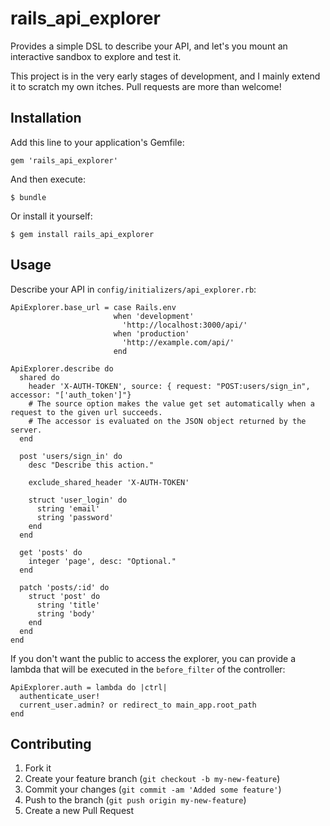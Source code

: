 # rails_api_explorer

Provides a simple DSL to describe your API, and let's you mount an interactive sandbox to explore and test it.

This project is in the very early stages of development, and I mainly extend it to scratch my own itches.
Pull requests are more than welcome!

## Installation

Add this line to your application's Gemfile:

    gem 'rails_api_explorer'

And then execute:

    $ bundle

Or install it yourself:

    $ gem install rails_api_explorer

## Usage

Describe your API in `config/initializers/api_explorer.rb`:

    ApiExplorer.base_url = case Rails.env
                           when 'development'
                             'http://localhost:3000/api/'
                           when 'production'
                             'http://example.com/api/'
                           end

    ApiExplorer.describe do
      shared do
        header 'X-AUTH-TOKEN', source: { request: "POST:users/sign_in", accessor: "['auth_token']"}
        # The source option makes the value get set automatically when a request to the given url succeeds.
        # The accessor is evaluated on the JSON object returned by the server.
      end

      post 'users/sign_in' do
        desc "Describe this action."

        exclude_shared_header 'X-AUTH-TOKEN'

        struct 'user_login' do
          string 'email'
          string 'password'
        end
      end

      get 'posts' do
        integer 'page', desc: "Optional."
      end

      patch 'posts/:id' do
        struct 'post' do
          string 'title'
          string 'body'
        end
      end
    end

If you don't want the public to access the explorer, you can provide a lambda that will be executed in the `before_filter` of the controller:

    ApiExplorer.auth = lambda do |ctrl|
      authenticate_user!
      current_user.admin? or redirect_to main_app.root_path
    end

## Contributing

1. Fork it
2. Create your feature branch (`git checkout -b my-new-feature`)
3. Commit your changes (`git commit -am 'Added some feature'`)
4. Push to the branch (`git push origin my-new-feature`)
5. Create a new Pull Request

